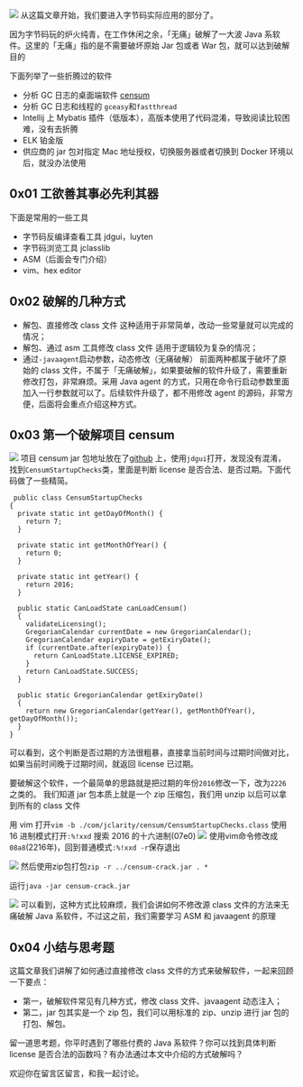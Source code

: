![](https://user-gold-cdn.xitu.io/2019/1/17/1685c796ecda6675?w=959&h=259&f=jpeg&s=170290)
从这篇文章开始，我们要进入字节码实际应用的部分了。

因为字节码玩的炉火纯青，在工作休闲之余，「无痛」破解了一大波 Java 系软件。这里的「无痛」指的是不需要破坏原始 Jar 包或者 War 包，就可以达到破解目的

下面列举了一些折腾过的软件

- 分析 GC 日志的桌面端软件 [censum](https://www.jclarity.com/censum/)
- 分析 GC 日志和线程的 `gceasy`和`fastthread`
- Intellij 上 Mybatis 插件（低版本），高版本使用了代码混淆，导致阅读比较困难，没有去折腾
- ELK 铂金版
- 供应商的 jar 包对指定 Mac 地址授权，切换服务器或者切换到 Docker 环境以后，就没办法使用

## 0x01 工欲善其事必先利其器

下面是常用的一些工具

* 字节码反编译查看工具 jdgui，luyten
* 字节码浏览工具 jclasslib
* ASM（后面会专门介绍）
* vim、hex editor

## 0x02 破解的几种方式

- 解包、直接修改 class 文件
这种适用于非常简单，改动一些常量就可以完成的情况；
- 解包、通过 asm 工具修改 class 文件
适用于逻辑较为复杂的情况；
- 通过`-javaagent`启动参数，动态修改（无痛破解）
前面两种都属于破坏了原始的 class 文件，不属于「无痛破解」，如果要破解的软件升级了，需要重新修改打包，非常麻烦。采用 Java
 agent 的方式，只用在命令行启动参数里面加入一行参数就可以了。后续软件升级了，都不用修改 agent 的源码，非常方便，后面将会重点介绍这种方式。
 
## 0x03 第一个破解项目 censum

![](https://user-gold-cdn.xitu.io/2019/1/2/1680ed9573be4933?w=942&h=280&f=jpeg&s=38496)
 项目 censum jar 包地址放在了[github](https://github.com/arthur-zhang/geek01/blob/master/crack/censum-full.jar) 上，使用`jdgui`打开，发现没有混淆，找到`CensumStartupChecks`类，里面是判断 license 是否合法、是否过期。下面代码做了一些精简。
 
```
 public class CensumStartupChecks
{
  private static int getDayOfMonth() {
    return 7;
  }
  
  private static int getMonthOfYear() {
    return 0;
  }
  
  private static int getYear() {
    return 2016;
  }
  
  public static CanLoadState canLoadCensum()
  {    
    validateLicensing();
    GregorianCalendar currentDate = new GregorianCalendar();    
    GregorianCalendar expiryDate = getExiryDate();
    if (currentDate.after(expiryDate)) {
      return CanLoadState.LICENSE_EXPIRED;
    }
    return CanLoadState.SUCCESS;
  }
  
  public static GregorianCalendar getExiryDate()
  {
    return new GregorianCalendar(getYear(), getMonthOfYear(), getDayOfMonth());
  }
}
```
 
可以看到，这个判断是否过期的方法很粗暴，直接拿当前时间与过期时间做对比，如果当前时间晚于过期时间，就返回 license 已过期。

要破解这个软件，一个最简单的思路就是把过期的年份`2016`修改一下，改为`2226`之类的。
我们知道 jar 包本质上就是一个 zip 压缩包，我们用 unzip 以后可以拿到所有的 class 文件

用 vim 打开`vim -b ./com/jclarity/censum/CensumStartupChecks.class`
使用 16 进制模式打开`:%!xxd`
搜索 2016 的十六进制(07e0)
![](https://user-gold-cdn.xitu.io/2019/1/2/1680ed9573c40490?w=794&h=302&f=jpeg&s=131633)
使用vim命令修改成`08a8`(2216年)，回到普通模式`:%!xxd -r`保存退出

![](https://user-gold-cdn.xitu.io/2019/1/2/1680ed9573e09377?w=412&h=124&f=jpeg&s=37978)
然后使用zip包打包`zip -r ../censum-crack.jar . *`

运行`java -jar censum-crack.jar`

![](https://user-gold-cdn.xitu.io/2019/1/2/1680ed9573f98a93?w=1024&h=600&f=jpeg&s=50732)
可以看到，这种方式比较麻烦，我们会讲如何不修改源 class 文件的方法来无痛破解 Java 系软件，不过这之前，我们需要学习 ASM 和 javaagent 的原理

## 0x04 小结与思考题
这篇文章我们讲解了如何通过直接修改 class 文件的方式来破解软件，一起来回顾一下要点：

- 第一，破解软件常见有几种方式，修改 class 文件、javaagent 动态注入；
- 第二，jar 包其实是一个 zip 包，我们可以用标准的 zip、unzip 进行 jar 包的打包、解包。

留一道思考题，你平时遇到了哪些付费的 Java 系软件？你可以找到具体判断 license 是否合法的函数吗？有办法通过本文中介绍的方式破解吗？

欢迎你在留言区留言，和我一起讨论。
